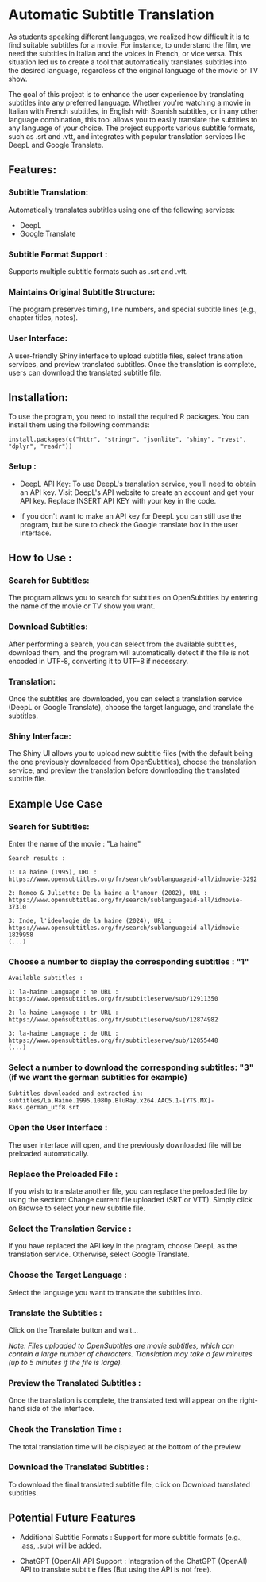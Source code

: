 # **Automatic Subtitle Translation**

As students speaking different languages, we realized how difficult it is to find suitable subtitles for a movie. For instance, to understand the film, we need the subtitles in Italian and the voices in French, or vice versa. This situation led us to create a tool that automatically translates subtitles into the desired language, regardless of the original language of the movie or TV show.

The goal of this project is to enhance the user experience by translating subtitles into any preferred language. Whether you're watching a movie in Italian with French subtitles, in English with Spanish subtitles, or in any other language combination, this tool allows you to easily translate the subtitles to any language of your choice. The project supports various subtitle formats, such as .srt and .vtt, and integrates with popular translation services like DeepL and Google Translate.

## **Features:**

### Subtitle Translation:
Automatically translates subtitles using one of the following services:
- DeepL
- Google Translate

### Subtitle Format Support :
Supports multiple subtitle formats such as .srt and .vtt.

### Maintains Original Subtitle Structure:
The program preserves timing, line numbers, and special subtitle lines (e.g., chapter titles, notes).  

### User Interface:
A user-friendly Shiny interface to upload subtitle files, select translation services, and preview translated subtitles. Once the translation is complete, users can download the translated subtitle file.

## **Installation:**

To use the program, you need to install the required R packages. You can install them using the following commands:
```
install.packages(c("httr", "stringr", "jsonlite", "shiny", "rvest", "dplyr", "readr"))
```

### Setup : 

- DeepL API Key: To use DeepL's translation service, you'll need to obtain an API key. Visit DeepL's API website to create an account and get your API key. Replace INSERT API KEY with your key in the code.

- If you don't want to make an API key for DeepL you can still use the program, but be sure to check the Google translate box in the user interface.

## How to Use :

### Search for Subtitles:
The program allows you to search for subtitles on OpenSubtitles by entering the name of the movie or TV show you want.

### Download Subtitles:
After performing a search, you can select from the available subtitles, download them, and the program will automatically detect if the file is not encoded in UTF-8, converting it to UTF-8 if necessary.

### Translation:
Once the subtitles are downloaded, you can select a translation service (DeepL or Google Translate), choose the target language, and translate the subtitles.

### Shiny Interface:
The Shiny UI allows you to upload new subtitle files (with the default being the one previously downloaded from OpenSubtitles), choose the translation service, and preview the translation before downloading the translated subtitle file.

## Example Use Case

### Search for Subtitles:

Enter the name of the movie : "La haine"

```
Search results :

1: La haine (1995), URL : https://www.opensubtitles.org/fr/search/sublanguageid-all/idmovie-3292

2: Romeo & Juliette: De la haine a l'amour (2002), URL : https://www.opensubtitles.org/fr/search/sublanguageid-all/idmovie-37310

3: Inde, l'ideologie de la haine (2024), URL : https://www.opensubtitles.org/fr/search/sublanguageid-all/idmovie-1829958
(...)
```

### Choose a number to display the corresponding subtitles : "1"

```
Available subtitles :

1: la-haine Language : he URL : https://www.opensubtitles.org/fr/subtitleserve/sub/12911350

2: la-haine Language : tr URL : https://www.opensubtitles.org/fr/subtitleserve/sub/12874982

3: la-haine Language : de URL : https://www.opensubtitles.org/fr/subtitleserve/sub/12855448
(...)
```

### Select a number to download the corresponding subtitles: "3" (if we want the german subtitles for example)

```
Subtitles downloaded and extracted in: subtitles/La.Haine.1995.1080p.BluRay.x264.AAC5.1-[YTS.MX]-Hass.german_utf8.srt
```

### Open the User Interface : 

The user interface will open, and the previously downloaded file will be preloaded automatically.

### Replace the Preloaded File : 

If you wish to translate another file, you can replace the preloaded file by using the section: Change current file uploaded (SRT or VTT). Simply click on Browse to select your new subtitle file.

### Select the Translation Service :

If you have replaced the API key in the program, choose DeepL as the translation service. Otherwise, select Google Translate.

### Choose the Target Language : 

Select the language you want to translate the subtitles into.

### Translate the Subtitles : 

Click on the Translate button and wait...

_Note: Files uploaded to OpenSubtitles are movie subtitles, which can contain a large number of characters. Translation may take a few minutes (up to 5 minutes if the file is large)._

### Preview the Translated Subtitles :

Once the translation is complete, the translated text will appear on the right-hand side of the interface.

### Check the Translation Time : 

The total translation time will be displayed at the bottom of the preview.

### Download the Translated Subtitles :

To download the final translated subtitle file, click on Download translated subtitles.

## Potential Future Features

- Additional Subtitle Formats : Support for more subtitle formats (e.g., .ass, .sub) will be added.

- ChatGPT (OpenAI) API Support : Integration of the ChatGPT (OpenAI) API to translate subtitle files (But using the API is not free).
